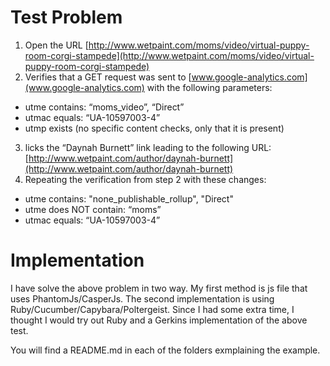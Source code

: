 Test Problem
============

1. Open the URL [http://www.wetpaint.com/moms/video/virtual-puppy-room-corgi-stampede](http://www.wetpaint.com/moms/video/virtual-puppy-room-corgi-stampede)
2.  Verifies that a GET request was sent to [www.google-analytics.com](www.google-analytics.com) with the following parameters:
  * utme contains: “moms_video”, “Direct”
  * utmac equals:  “UA-10597003-4”
  * utmp exists (no specific content checks, only that it is present)
3. licks the “Daynah Burnett” link leading to the following URL: [http://www.wetpaint.com/author/daynah-burnett](http://www.wetpaint.com/author/daynah-burnett)
4. Repeating the verification from step 2 with these changes:
  * utme contains: "none_publishable_rollup", "Direct"
  * utme does NOT contain: “moms”
  * utmac equals:  “UA-10597003-4”

Implementation
===============

I have solve the above problem in two way. My first method is js file that uses PhantomJs/CasperJs. The second implementation is using Ruby/Cucumber/Capybara/Poltergeist. Since I had some extra time, I thought I would try out Ruby and a Gerkins implementation of the above test.

You will find a README.md in each of the folders exmplaining the example.


